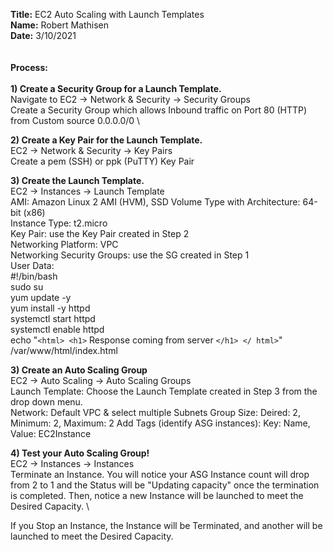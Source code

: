 **Title:** EC2 Auto Scaling with Launch Templates\
**Name:** Robert Mathisen\
**Date:** 3/10/2021 \
\
\
**Process:** <br/>
\
**1) Create a Security Group for a Launch Template.** <br/>
Navigate to EC2 → Network & Security → Security Groups \
Create a Security Group which allows Inbound traffic on Port 80 (HTTP) from Custom source 0.0.0.0/0 \

**2) Create a Key Pair for the Launch Template.** <br/>
EC2 → Network & Security → Key Pairs \
Create a pem (SSH) or ppk (PuTTY) Key Pair

**3) Create the Launch Template.** <br/>
EC2 → Instances → Launch Template \
AMI: Amazon Linux 2 AMI (HVM), SSD Volume Type with Architecture: 64-bit (x86) \
Instance Type: t2.micro \
Key Pair: use the Key Pair created in Step 2 \
Networking Platform: VPC \
Networking Security Groups: use the SG created in Step 1 \
User Data: \
#!/bin/bash \
sudo su \
yum update -y \
yum install -y httpd \
systemctl start httpd \
systemctl enable httpd \
echo "`<html> <h1>` Response coming from server `</h1> </ html>`" /var/www/html/index.html

**3) Create an Auto Scaling Group** <br/>
EC2 → Auto Scaling → Auto Scaling Groups \
Launch Template: Choose the Launch Template created in Step 3 from the drop down menu. \
Network: Default VPC & select multiple Subnets
Group Size: Deired: 2, Minimum: 2, Maximum: 2
Add Tags (identify ASG instances): Key: Name, Value: EC2Instance

**4) Test your Auto Scaling Group!** <br/>
EC2 → Instances → Instances \
Terminate an Instance. You will notice your ASG Instance count will drop from 2 to 1 and the Status will be "Updating capacity" once the termination is completed. Then, notice a new Instance will be launched to meet the Desired Capacity. \

If you Stop an Instance, the Instance will be Terminated, and another will be launched to meet the Desired Capacity.











